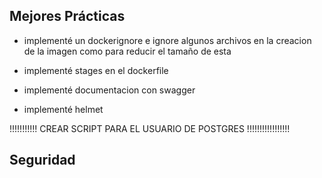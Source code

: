 ## Mejores Prácticas

- implementé un dockerignore e ignore algunos archivos en la creacion de la imagen como para reducir el tamaño de esta

- implementé stages en el dockerfile

- implementé documentacion con swagger

- implementé helmet

!!!!!!!!!!! CREAR SCRIPT PARA EL USUARIO DE POSTGRES !!!!!!!!!!!!!!!!!

## Seguridad